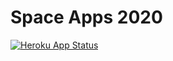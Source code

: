 # Space Apps 2020

[![Heroku App Status](http://heroku-shields.herokuapp.com/space-apps-2020)](https://space-apps-2020.herokuapp.com)